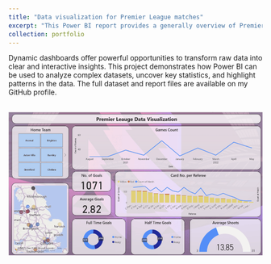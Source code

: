 ```yaml
---
title: "Data visualization for Premier League matches"
excerpt: "This Power BI report provides a generally overview of Premier League matches.<br/><img src='/images/dataviz.png'>"
collection: portfolio
---
```


Dynamic dashboards offer powerful opportunities to transform raw data into clear and interactive insights. This project demonstrates how Power BI can be used to analyze complex datasets, uncover key statistics, and highlight patterns in the data. The full dataset and report files are available on my GitHub profile.

<br/><img src='/images/dataviz.png'>
